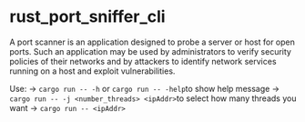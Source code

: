 # rust_port_sniffer_cli
 
A port scanner is an application designed to probe a server or host for open ports. Such an application may be used by administrators to verify security policies of their networks and by attackers to identify network services running on a host and exploit vulnerabilities.


Use:
-> `cargo run -- -h` or `cargo run -- -help`to show help message
-> `cargo run -- -j <number_threads> <ipAddr>`to select how many threads you want
-> `cargo run -- <ipAddr>` 
